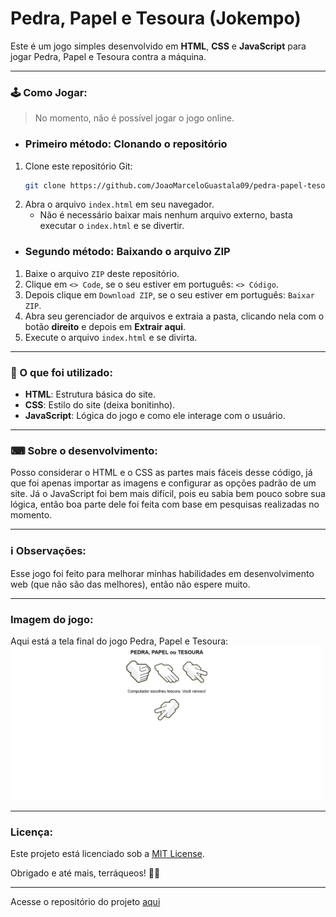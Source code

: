 # Pedra, Papel e Tesoura (Jokempo)
Este é um jogo simples desenvolvido em **HTML**, **CSS** e **JavaScript** para jogar Pedra, Papel e Tesoura contra a máquina.

---

### 🕹 Como Jogar:
> No momento, não é possível jogar o jogo online.

- ### Primeiro método: Clonando o repositório

1. Clone este repositório Git:
    ```bash
    git clone https://github.com/JoaoMarceloGuastala09/pedra-papel-tesoura.git
    ```
2. Abra o arquivo `index.html` em seu navegador.
    - Não é necessário baixar mais nenhum arquivo externo, basta executar o `index.html` e se divertir.

- ### Segundo método: Baixando o arquivo ZIP

1. Baixe o arquivo `ZIP` deste repositório.
2. Clique em `<> Code`, se o seu estiver em português: `<> Código`.
3. Depois clique em `Download ZIP`, se o seu estiver em português: `Baixar ZIP`.
4. Abra seu gerenciador de arquivos e extraia a pasta, clicando nela com o botão **direito** e depois em **Extrair aqui**.
5. Execute o arquivo `index.html` e se divirta.

---

### 🔬 O que foi utilizado:    
- **HTML**: Estrutura básica do site.
- **CSS**: Estilo do site (deixa bonitinho).
- **JavaScript**: Lógica do jogo e como ele interage com o usuário.

---

### ⌨ Sobre o desenvolvimento: 
Posso considerar o HTML e o CSS as partes mais fáceis desse código, já que foi apenas importar as imagens e configurar as opções padrão de um site. Já o JavaScript foi bem mais difícil, pois eu sabia bem pouco sobre sua lógica, então boa parte dele foi feita com base em pesquisas realizadas no momento.

---

### ℹ Observações:    
Esse jogo foi feito para melhorar minhas habilidades em desenvolvimento web (que não são das melhores), então não espere muito.

---

### Imagem do jogo:
Aqui está a tela final do jogo Pedra, Papel e Tesoura: <img src="img/imagemJogoFinal.png" width="500" alt="Tela do Jogo">

---

### Licença:
Este projeto está licenciado sob a [MIT License](https://opensource.org/licenses/MIT).


Obrigado e até mais, terráqueos! 🖖🏻


---
Acesse o repositório do projeto [aqui](https://github.com/JoaoMarceloGuastala09/pedra-papel-tesoura.git)